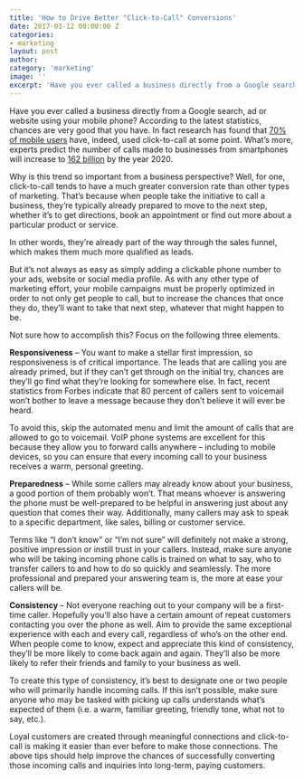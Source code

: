 ```yaml
---
title: 'How to Drive Better "Click-to-Call" Conversions'
date: 2017-03-12 00:00:00 Z
categories:
- marketing
layout: post
author:
category: 'marketing'
image: ''
excerpt: 'Have you ever called a business directly from a Google search, ad or website using your mobile phone? According to the latest statistics, chances are very good that you have. In fact research has found that 70% of mobile users have used click-to-call at some point.'
---
```


Have you ever called a business directly from a Google search, ad or website using your mobile phone? According to the latest statistics, chances are very good that you have. In fact research has found that [70% of mobile users](http://www.bizreport.com/2013/09/70-of-mobile-search-users-engage-with-click-to-call.html) have, indeed, used click-to-call at some point. What’s more, experts predict the number of calls made to businesses from smartphones will increase to [162 billion](http://www.biakelsey.com/biakelsey-estimates-click-call-influences-1-trillion-u-s-consumer-spending/) by the year 2020. 

Why is this trend so important from a business perspective? Well, for one, click-to-call tends to have a much greater conversion rate than other types of marketing. That’s because when people take the initiative to call a business, they’re typically already prepared to move to the next step, whether it’s to get directions, book an appointment or find out more about a particular product or service. 

In other words, they’re already part of the way through the sales funnel, which makes them much more qualified as leads.

But it’s not always as easy as simply adding a clickable phone number to your ads, website or social media profile. As with any other type of marketing effort, your mobile campaigns must be properly optimized in order to not only get people to call, but to increase the chances that once they do, they’ll want to take that next step, whatever that might happen to be.

Not sure how to accomplish this? Focus on the following three elements.

**Responsiveness** – You want to make a stellar first impression, so responsiveness is of critical importance. The leads that are calling you are already primed, but if they can’t get through on the initial try, chances are they’ll go find what they’re looking for somewhere else. In fact, recent statistics from Forbes indicate that 80 percent of callers sent to voicemail won’t bother to leave a message because they don’t believe it will ever be heard. 

To avoid this, skip the automated menu and limit the amount of calls that are allowed to go to voicemail. VoIP phone systems are excellent for this because they allow you to forward calls anywhere – including to mobile devices, so you can ensure that every incoming call to your business receives a warm, personal greeting. 

**Preparedness** – While some callers may already know about your business, a good portion of them probably won’t. That means whoever is answering the phone must be well-prepared to be helpful in answering just about any question that comes their way. Additionally, many callers may ask to speak to a specific department, like sales, billing or customer service. 

Terms like “I don’t know” or “I’m not sure” will definitely not make a strong, positive impression or instill trust in your callers. Instead, make sure anyone who will be taking incoming phone calls is trained on what to say, who to transfer callers to and how to do so quickly and seamlessly. The more professional and prepared your answering team is, the more at ease your callers will be.

**Consistency** – Not everyone reaching out to your company will be a first-time caller. Hopefully you’ll also have a certain amount of repeat customers contacting you over the phone as well. Aim to provide the same exceptional experience with each and every call, regardless of who’s on the other end. When people come to know, expect and appreciate this kind of consistency, they’ll be more likely to come back again and again. They’ll also be more likely to refer their friends and family to your business as well. 

To create this type of consistency, it’s best to designate one or two people who will primarily handle incoming calls. If this isn’t possible, make sure anyone who may be tasked with picking up calls understands what’s expected of them (i.e. a warm, familiar greeting, friendly tone, what not to say, etc.).

Loyal customers are created through meaningful connections and click-to-call is making it easier than ever before to make those connections. The above tips should help improve the chances of successfully converting those incoming calls and inquiries into long-term, paying customers. 
